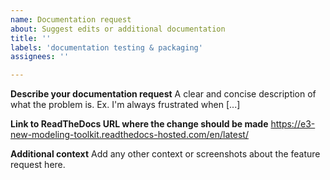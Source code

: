 ```yaml
---
name: Documentation request
about: Suggest edits or additional documentation
title: ''
labels: 'documentation testing & packaging'
assignees: ''

---
```


**Describe your documentation request**
A clear and concise description of what the problem is. Ex. I'm always frustrated when [...]

**Link to ReadTheDocs URL where the change should be made**
https://e3-new-modeling-toolkit.readthedocs-hosted.com/en/latest/

**Additional context**
Add any other context or screenshots about the feature request here.
